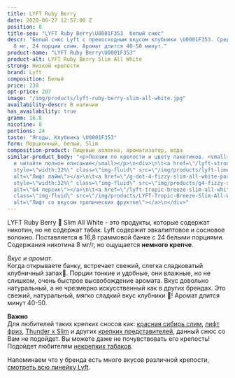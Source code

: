 ```yaml
---
title: LYFT Ruby Berry
date: 2020-06-27 12:57:00 Z
position: 8
title-seo: "LYFT Ruby Berry\U0001F353  белый снюс"
descr: "Белый снюс Lyft c превосходным вкусом клубники \U0001F353. Средняя крепость
  8 мг, 24 порции слим. Аромат длится 40-50 минут."
product-name: "LYFT Ruby Berry\U0001F353"
product-alt: LYFT Ruby Berry Slim All White
strong: Низкой крепости
brand: Lyft
composition: Белый
price: 230
opt-price: 207
image: "/img/products/lyft-ruby-berry-slim-all-white.jpg"
availability-descr: В наличии
has_availability: true
gramm: 16.8
nicotine: 8
portions: 24
taste: "Ягоды, Клубника \U0001F353"
form: Порционный, белый, Slim
composition-product: Пищевые волокна, ароматизатор, вода
similar-product_body: "<p>Похожи по крепости и цвету пакетиков. <small>Жмите на картинки
  и читайте полное описание</small></p>\n<div>\n\t<a href=\"/lyft-strong-lime-slim-all-white\"><img
  style=\"width:32%\" class=\"img-fluid\" src=\"/img/products/lyft-lime-strong-slim-all-white-portion.png\"
  alt=\"Лифт лайм\"></a>\n\t<a href=\"/g-dot-4-fizzy-slim-all-white-portion\"><img
  style=\"width:32%\" class=\"img-fluid\" src=\"img/products/g4-fizzy-slim-all-white.png\"
  alt=\"G4 персик\"></a>\n\t<a href=\"/lyft-tropic-breeze-slim-all-white\"><img style=\"width:32%\"
  class=\"img-fluid\" src=\"/img/products/LYFT-Tropic-Breeze-Slim-All-White.jpg\"
  alt=\"Лифт со вкусом тропических фруктов\"></a>\n</div>"
---
```


LYFT Ruby Berry 🍓 Slim All White - это продукты, которые содержат никотин, но не содержат табак. Lyft содержит эвкалиптовое и сосновое волокно.
Поставляется в 16,8 граммовой банке с 24 белыми порциями. Содержания никотина 8 мг/г, но ощущается **немного крепче**. 

<i>Вкус и аромат</i>.<br>
Когда открываете банку, встречает свежий, слегка сладковатый клубничный запах🍓. Порции тонкие и удобные, они влажные, но не слишком, очень быстрое высвобождение аромата. Вкус довольно натуральный, а не чрезмерно искусственный как в других брендах. Это свежий, натуральный, мягко сладкий вкус клубники 🍓! Аромат длится минут 40-50. 

<b>Важно</b><br>
Для любителей таких крепких сносов как: [красная сибирь слим](/siberia-white-dry-slim), [лифт фриз](/lyft-x-strong-freeze-slim-white), [Thunder x Slim](/thunder-x-slim-white-dry) и других [крепких представителей](/ultra-strong), данный снюс со Вам не подойдет. Вы можете даже не почувствовать его крепость!
Подойдет любителям [некрепких табаков](/low-strong). 

Напоминаем что у бренда есть много вкусов различной крепости, [смотреть всю линейку Lyft](/lyft).